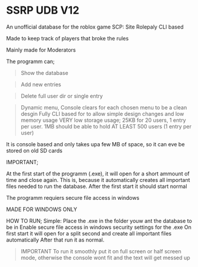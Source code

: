 # SSRP UDB V12

An unofficial database for the roblox game SCP: Site Rolepaly
CLI based


Made to keep track of players that broke the rules

Mainly made for Moderators

The programm can;

>Show the database

>Add new entries

>Delete full user dir or single entry

>Dynamic menu, Console clears for each chosen menu to be a clean desgin
>Fully CLI based for to allow simple design changes and low memory usage
>VERY low storage usage; 25KB for 20 users, 1 entry per user. 1MB should be able  to hold AT LEAST 500 users (1 entry per user)


It is console based and only takes upa  few MB of space, so it can eve be stored on old SD cards



IMPORTANT;

At the first start of the programm (.exe), it will open for a short ammount of time and close again. This is, because it automatically creates all important files needed to run the database. After the first start it should start normal

The programm requiers secure file access in windows

MADE FOR WINDOWS ONLY

HOW TO RUN;
Simple: Place the .exe in the folder youw ant the database to be in
Enable secure file access in windows security settings for the .exe
On first start it will open for a split second and create all important files automatically
After that run it as normal.
>IMPORTANT
>To run it smoothly put it on full screen or half screen mode, otherwise the console wont fit and the text will get messed up


